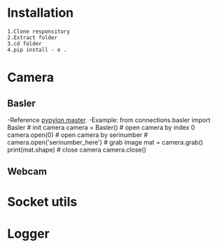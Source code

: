 # Installation
    1.Clone responsitory
    2.Extract folder
    3.cd folder
    4.pip install - e .
# Camera
## Basler
-Reference [pypylon master](https://github.com/basler/pypylon).
-Example:
    from connections.basler import Basler
    # init camera
    camera = Basler()
    # open camera by index 0
    camera.open(0)
    # open camera by serinumber
    # camera.open('serinumber_here')
    # grab image
    mat = camera.grab()
    print(mat.shape)
    # close camera
    camera.close()
## Webcam
# Socket utils
# Logger